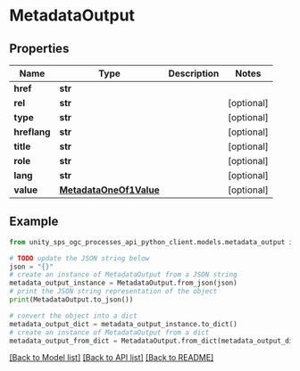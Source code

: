 # MetadataOutput


## Properties

Name | Type | Description | Notes
------------ | ------------- | ------------- | -------------
**href** | **str** |  |
**rel** | **str** |  | [optional]
**type** | **str** |  | [optional]
**hreflang** | **str** |  | [optional]
**title** | **str** |  | [optional]
**role** | **str** |  | [optional]
**lang** | **str** |  | [optional]
**value** | [**MetadataOneOf1Value**](MetadataOneOf1Value.md) |  | [optional]

## Example

```python
from unity_sps_ogc_processes_api_python_client.models.metadata_output import MetadataOutput

# TODO update the JSON string below
json = "{}"
# create an instance of MetadataOutput from a JSON string
metadata_output_instance = MetadataOutput.from_json(json)
# print the JSON string representation of the object
print(MetadataOutput.to_json())

# convert the object into a dict
metadata_output_dict = metadata_output_instance.to_dict()
# create an instance of MetadataOutput from a dict
metadata_output_from_dict = MetadataOutput.from_dict(metadata_output_dict)
```
[[Back to Model list]](../README.md#documentation-for-models) [[Back to API list]](../README.md#documentation-for-api-endpoints) [[Back to README]](../README.md)
